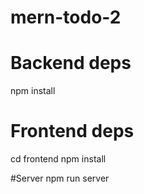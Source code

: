 # mern-todo-2

# Backend deps
npm install

# Frontend deps
cd frontend
npm install

#Server
npm run server
